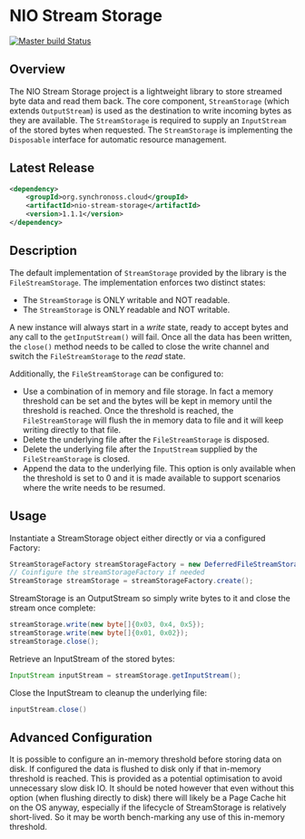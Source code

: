 NIO Stream Storage
=============================

[![Master build Status](https://travis-ci.org/synchronoss/nio-stream-storage.svg?branch=master)](https://travis-ci.org/synchronoss/nio-stream-storage)

Overview
--------
The NIO Stream Storage project is a lightweight library to store streamed byte data and read them back.
The core component, `StreamStorage` (which extends `OutputStream`) is used as the destination to write incoming bytes as they are available.
The `StreamStorage` is required to supply an `InputStream` of the stored bytes when requested.
The `StreamStorage` is implementing the `Disposable` interface for automatic resource management.

Latest Release
--------------
```xml
<dependency>
    <groupId>org.synchronoss.cloud</groupId>
    <artifactId>nio-stream-storage</artifactId>
    <version>1.1.1</version>
</dependency>
```

Description
-----------
The default implementation of `StreamStorage` provided by the library is the `FileStreamStorage`. The implementation enforces two distinct states:

 * The `StreamStorage` is ONLY writable and NOT readable.
 * The `StreamStorage` is ONLY readable and NOT writable.

A new instance will always start in a *write* state, ready to accept bytes and any call to the `getInputStream()` will fail.
Once all the data has been written, the `close()` method needs to be called to close the write channel and switch the `FileStreamStorage` to the *read* state.

Additionally, the `FileStreamStorage` can be configured to:

 * Use a combination of in memory and file storage. In fact a memory threshold can be set and the bytes will be kept in memory until the threshold is reached. Once the threshold is reached, the `FileStreamStorage` will flush the in memory data to file and it will keep writing directly to that file.
 * Delete the underlying file after the `FileStreamStorage` is disposed.
 * Delete the underlying file after the `InputStream` supplied by the `FileStreamStorage` is closed.
 * Append the data to the underlying file. This option is only available when the threshold is set to 0 and it is made available to support scenarios where the write needs to be resumed.

Usage
-----
Instantiate a StreamStorage object either directly or via a configured Factory:
```java
StreamStorageFactory streamStorageFactory = new DeferredFileStreamStorageFactory();
// Coinfigure the streamStorageFactory if needed
StreamStorage streamStorage = streamStorageFactory.create();
```
StreamStorage is an OutputStream so simply write bytes to it and close the stream once complete:
```java
streamStorage.write(new byte[]{0x03, 0x4, 0x5});
streamStorage.write(new byte[]{0x01, 0x02});
streamStorage.close();
```
Retrieve an InputStream of the stored bytes:
```java
InputStream inputStream = streamStorage.getInputStream();
```
Close the InputStream to cleanup the underlying file:
```java
inputStream.close()
```
Advanced Configuration
----------------------
It is possible to configure an in-memory threshold before storing data on disk. If configured the data is flushed to disk only
if that in-memory threshold is reached. This is provided as a potential optimisation to avoid unnecessary slow disk IO.
It should be noted however that even without this option (when flushing directly to disk) there will likely be a Page Cache
hit on the OS anyway, especially if the lifecycle of StreamStorage is relatively short-lived. So it may be worth bench-marking
any use of this in-memory threshold.


